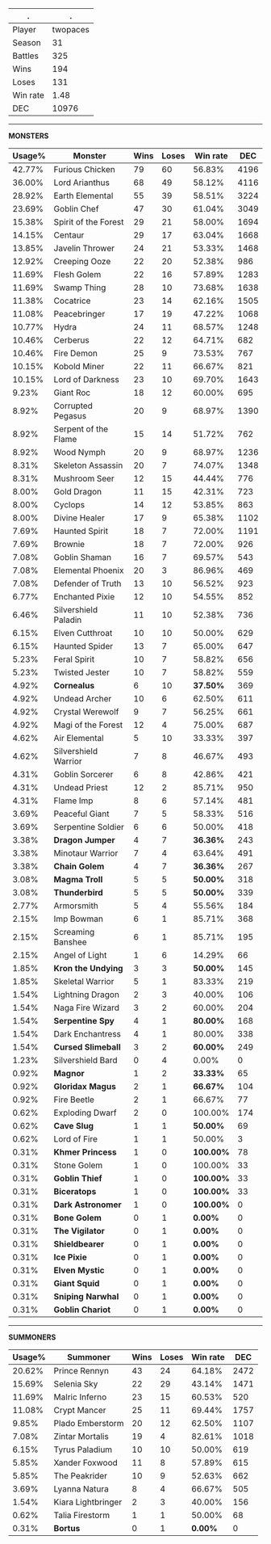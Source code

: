 .|.
|-|-
Player|twopaces
Season|31
Battles|325
Wins|194
Loses|131
Win rate|1.48
DEC|10976

---
**MONSTERS**

Usage%|Monster|Wins|Loses|Win rate|DEC|
-|-|-|-|-|-|
42.77%|Furious Chicken|79|60|56.83%|4196|
36.00%|Lord Arianthus|68|49|58.12%|4116|
28.92%|Earth Elemental|55|39|58.51%|3224|
23.69%|Goblin Chef|47|30|61.04%|3049|
15.38%|Spirit of the Forest|29|21|58.00%|1694|
14.15%|Centaur|29|17|63.04%|1668|
13.85%|Javelin Thrower|24|21|53.33%|1468|
12.92%|Creeping Ooze|22|20|52.38%|986|
11.69%|Flesh Golem|22|16|57.89%|1283|
11.69%|Swamp Thing|28|10|73.68%|1638|
11.38%|Cocatrice|23|14|62.16%|1505|
11.08%|Peacebringer|17|19|47.22%|1068|
10.77%|Hydra|24|11|68.57%|1248|
10.46%|Cerberus|22|12|64.71%|682|
10.46%|Fire Demon|25|9|73.53%|767|
10.15%|Kobold Miner|22|11|66.67%|821|
10.15%|Lord of Darkness|23|10|69.70%|1643|
9.23%|Giant Roc|18|12|60.00%|695|
8.92%|Corrupted Pegasus|20|9|68.97%|1390|
8.92%|Serpent of the Flame|15|14|51.72%|762|
8.92%|Wood Nymph|20|9|68.97%|1236|
8.31%|Skeleton Assassin|20|7|74.07%|1348|
8.31%|Mushroom Seer|12|15|44.44%|776|
8.00%|Gold Dragon|11|15|42.31%|723|
8.00%|Cyclops|14|12|53.85%|863|
8.00%|Divine Healer|17|9|65.38%|1102|
7.69%|Haunted Spirit|18|7|72.00%|1191|
7.69%|Brownie|18|7|72.00%|926|
7.08%|Goblin Shaman|16|7|69.57%|543|
7.08%|Elemental Phoenix|20|3|86.96%|469|
7.08%|Defender of Truth|13|10|56.52%|923|
6.77%|Enchanted Pixie|12|10|54.55%|852|
6.46%|Silvershield Paladin|11|10|52.38%|736|
6.15%|Elven Cutthroat|10|10|50.00%|629|
6.15%|Haunted Spider|13|7|65.00%|647|
5.23%|Feral Spirit|10|7|58.82%|656|
5.23%|Twisted Jester|10|7|58.82%|559|
4.92%|**Cornealus**|6|10|**37.50%**|369|
4.92%|Undead Archer|10|6|62.50%|611|
4.92%|Crystal Werewolf|9|7|56.25%|661|
4.92%|Magi of the Forest|12|4|75.00%|687|
4.62%|Air Elemental|5|10|33.33%|397|
4.62%|Silvershield Warrior|7|8|46.67%|493|
4.31%|Goblin Sorcerer|6|8|42.86%|421|
4.31%|Undead Priest|12|2|85.71%|950|
4.31%|Flame Imp|8|6|57.14%|481|
3.69%|Peaceful Giant|7|5|58.33%|516|
3.69%|Serpentine Soldier|6|6|50.00%|418|
3.38%|**Dragon Jumper**|4|7|**36.36%**|243|
3.38%|Minotaur Warrior|7|4|63.64%|491|
3.38%|**Chain Golem**|4|7|**36.36%**|267|
3.08%|**Magma Troll**|5|5|**50.00%**|318|
3.08%|**Thunderbird**|5|5|**50.00%**|339|
2.77%|Armorsmith|5|4|55.56%|184|
2.15%|Imp Bowman|6|1|85.71%|368|
2.15%|Screaming Banshee|6|1|85.71%|195|
2.15%|Angel of Light|1|6|14.29%|66|
1.85%|**Kron the Undying**|3|3|**50.00%**|145|
1.85%|Skeletal Warrior|5|1|83.33%|219|
1.54%|Lightning Dragon|2|3|40.00%|106|
1.54%|Naga Fire Wizard|3|2|60.00%|204|
1.54%|**Serpentine Spy**|4|1|**80.00%**|168|
1.54%|Dark Enchantress|4|1|80.00%|338|
1.54%|**Cursed Slimeball**|3|2|**60.00%**|249|
1.23%|Silvershield Bard|0|4|0.00%|0|
0.92%|**Magnor**|1|2|**33.33%**|65|
0.92%|**Gloridax Magus**|2|1|**66.67%**|104|
0.92%|Fire Beetle|2|1|66.67%|77|
0.62%|Exploding Dwarf|2|0|100.00%|174|
0.62%|**Cave Slug**|1|1|**50.00%**|69|
0.62%|Lord of Fire|1|1|50.00%|3|
0.31%|**Khmer Princess**|1|0|**100.00%**|78|
0.31%|Stone Golem|1|0|100.00%|33|
0.31%|**Goblin Thief**|1|0|**100.00%**|33|
0.31%|**Biceratops**|1|0|**100.00%**|33|
0.31%|**Dark Astronomer**|1|0|**100.00%**|0|
0.31%|**Bone Golem**|0|1|**0.00%**|0|
0.31%|**The Vigilator**|0|1|**0.00%**|0|
0.31%|**Shieldbearer**|0|1|**0.00%**|0|
0.31%|**Ice Pixie**|0|1|**0.00%**|0|
0.31%|**Elven Mystic**|0|1|**0.00%**|0|
0.31%|**Giant Squid**|0|1|**0.00%**|0|
0.31%|**Sniping Narwhal**|0|1|**0.00%**|0|
0.31%|**Goblin Chariot**|0|1|**0.00%**|0|

---
**SUMMONERS**

Usage%|Summoner|Wins|Loses|Win rate|DEC|
-|-|-|-|-|-|
20.62%|Prince Rennyn|43|24|64.18%|2472|
15.69%|Selenia Sky|22|29|43.14%|1471|
11.69%|Malric Inferno|23|15|60.53%|520|
11.08%|Crypt Mancer|25|11|69.44%|1757|
9.85%|Plado Emberstorm|20|12|62.50%|1107|
7.08%|Zintar Mortalis|19|4|82.61%|1018|
6.15%|Tyrus Paladium|10|10|50.00%|619|
5.85%|Xander Foxwood|11|8|57.89%|615|
5.85%|The Peakrider|10|9|52.63%|662|
3.69%|Lyanna Natura|8|4|66.67%|505|
1.54%|Kiara Lightbringer|2|3|40.00%|156|
0.62%|Talia Firestorm|1|1|50.00%|68|
0.31%|**Bortus**|0|1|**0.00%**|0|

